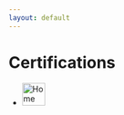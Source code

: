 ```yaml
---
layout: default
---
```


# Certifications



- <a href="swarit.github.io/" rel="noreferrer"> <img src="https://www.svgrepo.com/show/111256/house.svg" alt="Home Page" width="40" height="40" title="Home Page"> </a>
